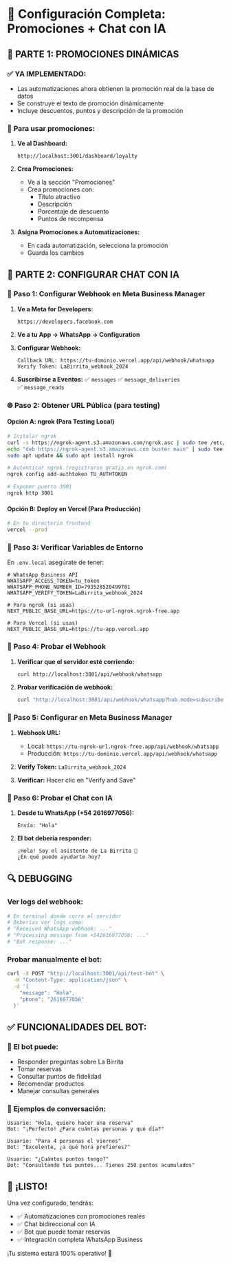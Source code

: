 # 🤖 Configuración Completa: Promociones + Chat con IA

## 🎯 PARTE 1: PROMOCIONES DINÁMICAS

### ✅ **YA IMPLEMENTADO:**
- Las automatizaciones ahora obtienen la promoción real de la base de datos
- Se construye el texto de promoción dinámicamente
- Incluye descuentos, puntos y descripción de la promoción

### 📝 **Para usar promociones:**

1. **Ve al Dashboard:**
   ```
   http://localhost:3001/dashboard/loyalty
   ```

2. **Crea Promociones:**
   - Ve a la sección "Promociones"
   - Crea promociones con:
     - Título atractivo
     - Descripción
     - Porcentaje de descuento
     - Puntos de recompensa

3. **Asigna Promociones a Automatizaciones:**
   - En cada automatización, selecciona la promoción
   - Guarda los cambios

## 📱 PARTE 2: CONFIGURAR CHAT CON IA

### 🔧 **Paso 1: Configurar Webhook en Meta Business Manager**

1. **Ve a Meta for Developers:**
   ```
   https://developers.facebook.com
   ```

2. **Ve a tu App → WhatsApp → Configuration**

3. **Configurar Webhook:**
   ```
   Callback URL: https://tu-dominio.vercel.app/api/webhook/whatsapp
   Verify Token: LaBirrita_webhook_2024
   ```

4. **Suscribirse a Eventos:**
   ✅ `messages`
   ✅ `message_deliveries`  
   ✅ `message_reads`

### 🌐 **Paso 2: Obtener URL Pública (para testing)**

#### Opción A: ngrok (Para Testing Local)
```bash
# Instalar ngrok
curl -s https://ngrok-agent.s3.amazonaws.com/ngrok.asc | sudo tee /etc/apt/trusted.gpg.d/ngrok.asc >/dev/null
echo "deb https://ngrok-agent.s3.amazonaws.com buster main" | sudo tee /etc/apt/sources.list.d/ngrok.list
sudo apt update && sudo apt install ngrok

# Autenticar ngrok (registrarse gratis en ngrok.com)
ngrok config add-authtoken TU_AUTHTOKEN

# Exponer puerto 3001
ngrok http 3001
```

#### Opción B: Deploy en Vercel (Para Producción)
```bash
# En tu directorio frontend
vercel --prod
```

### 🔧 **Paso 3: Verificar Variables de Entorno**

En `.env.local` asegúrate de tener:
```env
# WhatsApp Business API
WHATSAPP_ACCESS_TOKEN=tu_token
WHATSAPP_PHONE_NUMBER_ID=793528520499781
WHATSAPP_VERIFY_TOKEN=LaBirrita_webhook_2024

# Para ngrok (si usas)
NEXT_PUBLIC_BASE_URL=https://tu-url-ngrok.ngrok-free.app

# Para Vercel (si usas)
NEXT_PUBLIC_BASE_URL=https://tu-app.vercel.app
```

### 🧪 **Paso 4: Probar el Webhook**

1. **Verificar que el servidor esté corriendo:**
   ```bash
   curl http://localhost:3001/api/webhook/whatsapp
   ```

2. **Probar verificación de webhook:**
   ```bash
   curl "http://localhost:3001/api/webhook/whatsapp?hub.mode=subscribe&hub.verify_token=LaBirrita_webhook_2024&hub.challenge=test"
   ```

### 📱 **Paso 5: Configurar en Meta Business Manager**

1. **Webhook URL:**
   - Local: `https://tu-ngrok-url.ngrok-free.app/api/webhook/whatsapp`
   - Producción: `https://tu-dominio.vercel.app/api/webhook/whatsapp`

2. **Verify Token:** `LaBirrita_webhook_2024`

3. **Verificar:** Hacer clic en "Verify and Save"

### 🤖 **Paso 6: Probar el Chat con IA**

1. **Desde tu WhatsApp (+54 2616977056):**
   ```
   Envía: "Hola"
   ```

2. **El bot debería responder:**
   ```
   ¡Hola! Soy el asistente de La Birrita 🍺
   ¿En qué puedo ayudarte hoy?
   ```

## 🔍 **DEBUGGING**

### **Ver logs del webhook:**
```bash
# En terminal donde corre el servidor
# Deberías ver logs como:
# "Received WhatsApp webhook: ..."
# "Processing message from +542616977056: ..."
# "Bot response: ..."
```

### **Probar manualmente el bot:**
```bash
curl -X POST "http://localhost:3001/api/test-bot" \
  -H "Content-Type: application/json" \
  -d '{
    "message": "Hola",
    "phone": "2616977056"
  }'
```

## ✅ **FUNCIONALIDADES DEL BOT:**

### 🍺 **El bot puede:**
- Responder preguntas sobre La Birrita
- Tomar reservas
- Consultar puntos de fidelidad
- Recomendar productos
- Manejar consultas generales

### 📝 **Ejemplos de conversación:**
```
Usuario: "Hola, quiero hacer una reserva"
Bot: "¡Perfecto! ¿Para cuántas personas y qué día?"

Usuario: "Para 4 personas el viernes"
Bot: "Excelente, ¿a qué hora prefieres?"

Usuario: "¿Cuántos puntos tengo?"
Bot: "Consultando tus puntos... Tienes 250 puntos acumulados"
```

## 🚀 **¡LISTO!**

Una vez configurado, tendrás:
- ✅ Automatizaciones con promociones reales
- ✅ Chat bidireccional con IA
- ✅ Bot que puede tomar reservas
- ✅ Integración completa WhatsApp Business

¡Tu sistema estará 100% operativo! 🎉
